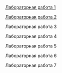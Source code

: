 [Лабораторная работа 1](https://lab2019.github.io/#labrab1)

[Лабораторная работа 2](https://fxkk44.github.io/#lr2)

Лабораторная работа 3

Лабораторная работа 4

Лабораторная работа 5

Лабораторная работа 6

Лабораторная работа 7
